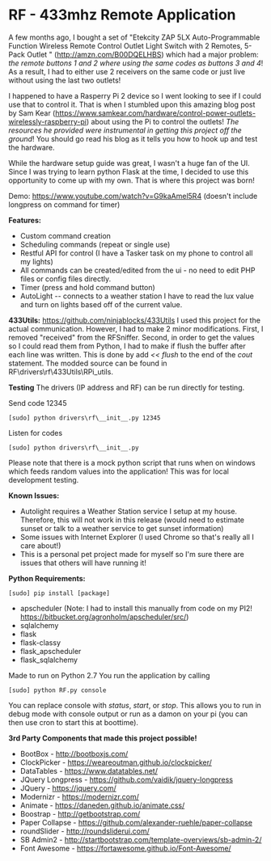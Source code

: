 # RF - 433mhz Remote Application

A few months ago, I bought a set of "Etekcity ZAP 5LX Auto-Programmable Function Wireless Remote Control Outlet Light Switch with 2 Remotes, 5-Pack Outlet " (http://amzn.com/B00DQELHBS) which had a major problem: *the remote buttons 1 and 2 where using the same codes as buttons 3 and 4*!  As a result, I had to either use 2 receivers on the same code or just live without using the last two outlets!

I happened to have a Rasperry Pi 2 device so I went looking to see if I could use that to control it.  That is when I stumbled upon this amazing blog post by Sam Kear (https://www.samkear.com/hardware/control-power-outlets-wirelessly-raspberry-pi) about using the Pi to control the outlets!  *The resources he provided were instrumental in getting this project off the ground*!  You should go read his blog as it tells you how to hook up and test the hardware.

While the hardware setup guide was great, I wasn't a huge fan of the UI.  Since I was trying to learn python Flask at the time, I decided to use this opportunity to come up with my own.  That is where this project was born!

Demo:  https://www.youtube.com/watch?v=G9kaAmel5R4 (doesn't include longpress on command for timer)

**Features:**
 - Custom command creation
 - Scheduling commands (repeat or single use)
 - Restful API for control (I have a Tasker task on my phone to control all my lights)
 - All commands can be created/edited from the ui - no need to edit PHP files or config files directly.
 - Timer (press and hold command button)
 - AutoLight -- connects to a weather station I have to read the lux value and turn on lights based off of the current value.

**433Utils:**
https://github.com/ninjablocks/433Utils
I used this project for the actual communication.  However, I had to make 2 minor modifications.  First, I removed "received" from the RFSniffer.  Second, in order to get the values so I could read them from Python, I had to make if flush the buffer after each line was written.  This is done by add *<< flush* to the end of the *cout* statement.  The modded source can be found in RF\drivers\rf\433Utils\RPi_utils.

**Testing**
The drivers (IP address and RF) can be run directly for testing.  

Send code 12345

    [sudo] python drivers\rf\__init__.py 12345

Listen for codes

    [sudo] python drivers\rf\__init__.py

Please note that there is a mock python script that runs when on windows which feeds random values into the application!  This was for local development testing.

**Known Issues:**
 - Autolight requires a Weather Station service I setup at my house.  Therefore, this will not work in this release (would need to estimate sunset or talk to a weather service to get sunset information)
 - Some issues with Internet Explorer (I used Chrome so that's really all I care about!)
 - This is a personal pet project made for myself so I'm sure there are issues that others will have running it!

**Python Requirements:**

    [sudo] pip install [package]

 - apscheduler (Note: I had to install this manually from code on my PI2! https://bitbucket.org/agronholm/apscheduler/src/)
 - sqlalchemy 
 - flask
 - flask-classy
 - flask_apscheduler
 - flask_sqlalchemy 

Made to run on Python 2.7  You run the application by calling

    [sudo] python RF.py console

You can replace console with *status*, *start*, or *stop*.  This allows you to run in debug mode with console output or run as a damon on your pi (you can then use cron to start this at boottime).

**3rd Party Components that made this project possible!**
 - BootBox - http://bootboxjs.com/
 - ClockPicker - https://weareoutman.github.io/clockpicker/
 - DataTables - https://www.datatables.net/
 - JQuery Longpress - https://github.com/vaidik/jquery-longpress
 - JQuery - https://jquery.com/
 - Modernizr - https://modernizr.com/
 - Animate - https://daneden.github.io/animate.css/
 - Boostrap - http://getbootstrap.com/
 - Paper Collapse - https://github.com/alexander-ruehle/paper-collapse
 - roundSlider - http://roundsliderui.com/
 - SB Admin2 - http://startbootstrap.com/template-overviews/sb-admin-2/
 - Font Awesome - https://fortawesome.github.io/Font-Awesome/
